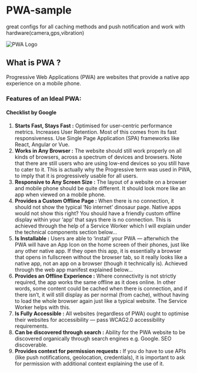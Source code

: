 # PWA-sample
great configs for all caching methods and push notification and work with hardware(camera,gps,vibration)




![PWA Logo](https://upload.wikimedia.org/wikipedia/commons/thumb/d/d5/Progressive_Web_Apps_Logo.svg/800px-Progressive_Web_Apps_Logo.svg.png)
## What is PWA ?
Progressive Web Applications (PWA) are websites that provide a native app experience on a mobile phone.

### Features of an Ideal PWA:

#### Checklist by Google

1. **Starts Fast, Stays Fast :**
Optimised for user-centric performance metrics. Increases User Retention. Most of this comes from its fast responsiveness. Use Single Page Application (SPA) frameworks like React, Angular or Vue.
2. **Works in Any Browser :**
The website should still work properly on all kinds of browsers, across a spectrum of devices and browsers. Note that there are still users who are using low-end devices so you still have to cater to it. This is actually why the Progressive term was used in PWA, to imply that it is progressively usable for all users.
3. **Responsive to Any Screen Size :**
The layout of a website on a browser and mobile phone should be quite different. It should look more like an app when viewed on a mobile phone.
4. **Provides a Custom Offline Page :**
When there is no connection, it should not show the typical ‘No internet’ dinosaur page. Native apps would not show this right? You should have a friendly custom offline display within your ‘app’ that says there is no connection. This is achieved through the help of a Service Worker which I will explain under the technical components section below…
5. **Is Installable :**
Users are able to ‘install’ your PWA — afterwhich the PWA will have an App Icon on the home screen of their phones, just like any other native app. If they open this app, it is essentially a browser that opens in fullscreen without the browser tab, so it really looks like a native app, not an app on a browser (though it technically is). Achieved through the web app manifest explained below…
6. **Provides an Offline Experience :**
Where connectivity is not strictly required, the app works the same offline as it does online. In other words, some content could be cached when there is connection, and if there isn’t, it will still display as per normal (from cache), without having to load the whole browser again just like a typical website. The Service Worker helps with this.
7. **Is Fully Accessible :**
All websites (regardless of PWA) ought to optimise their websites for accessibility — pass WCAG2.0 accessibility requirements.
8. **Can be discovered through search :**
Ability for the PWA website to be discovered organically through search engines e.g. Google. SEO discoverable.
9. **Provides context for permission requests :**
If you do have to use APIs (like push notifications, geolocation, credentials), it is important to ask for permission with additional context explaining the use of it.
